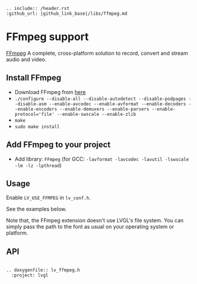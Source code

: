 ```eval_rst
.. include:: /header.rst 
:github_url: |github_link_base|/libs/ffmpeg.md
```

# FFmpeg support
[FFmpeg](https://www.ffmpeg.org/) A complete, cross-platform solution to record, convert and stream audio and video.

## Install FFmpeg
- Download FFmpeg from [here](https://www.ffmpeg.org/download.html)
- `./configure --disable-all --disable-autodetect --disable-podpages --disable-asm --enable-avcodec --enable-avformat --enable-decoders --enable-encoders --enable-demuxers --enable-parsers --enable-protocol='file' --enable-swscale --enable-zlib`
- `make`
- `sudo make install`

## Add FFmpeg to your project
- Add library: `FFmpeg` (for GCC: `-lavformat -lavcodec -lavutil -lswscale -lm -lz -lpthread`)

## Usage

Enable `LV_USE_FFMPEG` in `lv_conf.h`.

See the examples below.

Note that, the FFmpeg extension doesn't use LVGL's file system. 
You can simply pass the path to the font as usual on your operating system or platform.

## API

```eval_rst

.. doxygenfile:: lv_ffmpeg.h
  :project: lvgl

```
